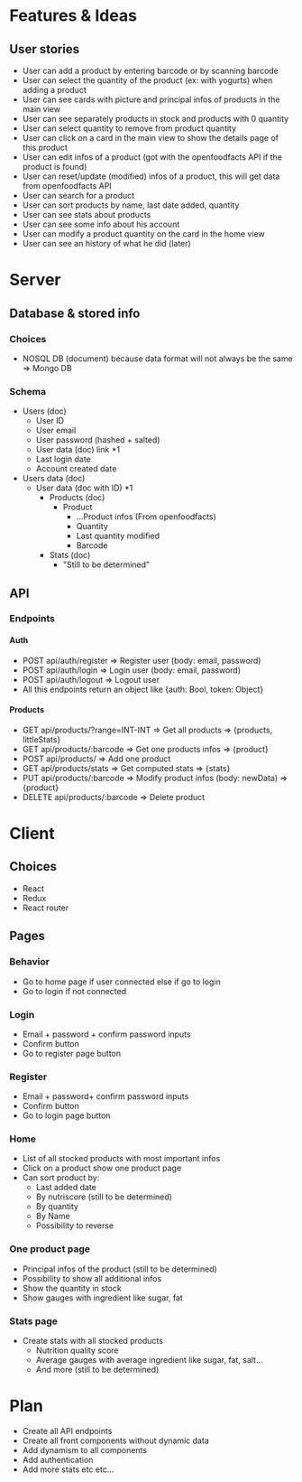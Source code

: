 # Features & Ideas
## User stories 
- User can add a product by entering barcode or by scanning barcode
- User can select the quantity of the product (ex: with yogurts) when adding a product 
- User can see cards with picture and principal infos of products in the main view
- User can see separately products in stock and products with 0 quantity
- User can select quantity to remove from product quantity
- User can click on a card in the main view to show the details page of this product
- User can edit infos of a product (got with the openfoodfacts API if the product is found)
- User can reset/update (modified) infos of a product, this will get data from openfoodfacts API
- User can search for a product
- User can sort products by name, last date added, quantity
- User can see stats about products
- User can see some info about his account
- User can modify a product quantity on the card in the home view
- User can see an history of what he did (later)
# Server
## Database & stored info
### Choices
- NOSQL DB (document) because data format will not always be the same => Mongo DB
### Schema
- Users (doc)
    - User ID
    - User email
    - User password (hashed + salted)
    - User data (doc) link *1
    - Last login date
    - Account created date
- Users data (doc)
    - User data (doc with ID) *1
        - Products (doc)
            - Product 
                - ...Product infos (From openfoodfacts)
                - Quantity
                - Last quantity modified
                - Barcode
        - Stats (doc)
            - "Still to be determined"
## API
### Endpoints
#### Auth
- POST api/auth/register => Register user (body: email, password)
- POST api/auth/login => Login user (body: email, password)
- POST api/auth/logout => Logout user
- All this endpoints return an object like {auth: Bool, token: Object}
#### Products
- GET api/products/?range=INT-INT => Get all products => {products, littleStats}
- GET api/products/:barcode => Get one products infos => {product}
- POST api/products/ => Add one product
- GET api/products/stats => Get computed stats => {stats}
- PUT api/products/:barcode => Modify product infos (body: newData) => {product}
- DELETE api/products/:barcode => Delete product
# Client
## Choices
- React
- Redux
- React router
## Pages
### Behavior
- Go to home page if user connected else if go to login
- Go to login if not connected
### Login
- Email + password + confirm password inputs
- Confirm button
- Go to register page button
### Register
- Email + password+ confirm password inputs
- Confirm button
- Go to login page button
### Home
- List of all stocked products with most important infos
- Click on a product show one product page
- Can sort product by:
    - Last added date
    - By nutriscore (still to be determined)
    - By quantity
    - By Name
    - Possibility to reverse
### One product page
- Principal infos of the product (still to be determined)
- Possibility to show all additional infos
- Show the quantity in stock
- Show gauges with ingredient like sugar, fat
### Stats page
- Create stats with all stocked products
    - Nutrition quality score
    - Average gauges with average ingredient like sugar, fat, salt...
    - And more (still to be determined)
# Plan
- Create all API endpoints
- Create all front components without dynamic data
- Add dynamism to all components
- Add authentication
- Add more stats etc etc...